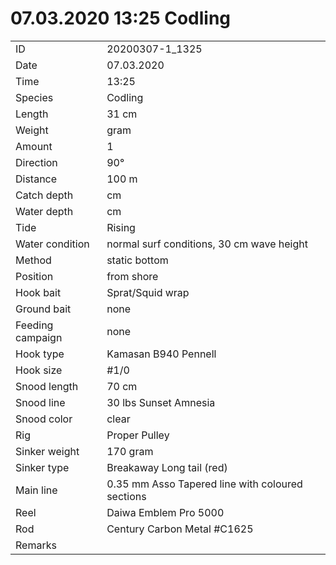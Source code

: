 # 07.03.2020 13:25 Codling

| | |
|---|---|
| ID | 20200307-1_1325 |
| Date | 07.03.2020 |
| Time | 13:25 |
| Species | Codling |
| Length | 31 cm |
| Weight | gram |
| Amount | 1 |
| Direction | 90° |
| Distance | 100 m |
| Catch depth | cm |
| Water depth | cm |
| Tide | Rising |
| Water condition | normal surf conditions, 30 cm wave height |
| Method | static bottom |
| Position | from shore |
| Hook bait | Sprat/Squid wrap |
| Ground bait | none |
| Feeding campaign | none |
| Hook type | Kamasan B940 Pennell |
| Hook size | #1/0 |
| Snood length | 70 cm |
| Snood line | 30 lbs Sunset Amnesia |
| Snood color | clear |
| Rig | Proper Pulley |
| Sinker weight | 170 gram |
| Sinker type | Breakaway Long tail (red) |
| Main line | 0.35 mm Asso Tapered line with coloured sections |
| Reel | Daiwa Emblem Pro 5000 |
| Rod | Century Carbon Metal #C1625 |
| Remarks | |
